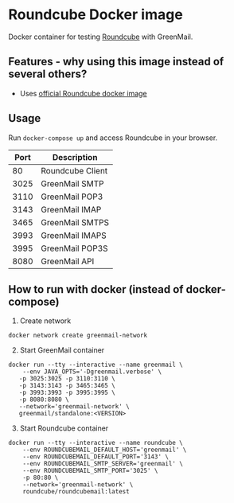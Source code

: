# Roundcube Docker image

Docker container for testing [Roundcube](https://github.com/roundcube/roundcubemail) with GreenMail.

## Features - why using this image instead of several others?

- Uses [official Roundcube docker image](https://hub.docker.com/r/roundcube/roundcubemail/)

## Usage

Run `docker-compose up` and access Roundcube in your browser.

|Port|Description|
|----|-----------|
|80| Roundcube Client | 
|3025| GreenMail SMTP | 
|3110| GreenMail POP3 | 
|3143| GreenMail IMAP | 
|3465| GreenMail SMTPS | 
|3993| GreenMail IMAPS | 
|3995| GreenMail POP3S | 
|8080| GreenMail API |

How to run with docker (instead of docker-compose)
--------

1. Create network
```
docker network create greenmail-network
```

2. Start GreenMail container
```
docker run --tty --interactive --name greenmail \
    --env JAVA_OPTS='-Dgreenmail.verbose' \
   -p 3025:3025 -p 3110:3110 \
   -p 3143:3143 -p 3465:3465 \
   -p 3993:3993 -p 3995:3995 \
   -p 8080:8080 \
   --network='greenmail-network' \
   greenmail/standalone:<VERSION>
```

3. Start Roundcube container
```
docker run --tty --interactive --name roundcube \
    --env ROUNDCUBEMAIL_DEFAULT_HOST='greenmail' \
    --env ROUNDCUBEMAIL_DEFAULT_PORT='3143' \
    --env ROUNDCUBEMAIL_SMTP_SERVER='greenmail' \
    --env ROUNDCUBEMAIL_SMTP_PORT='3025' \
    -p 80:80 \
    --network='greenmail-network' \
    roundcube/roundcubemail:latest
```
